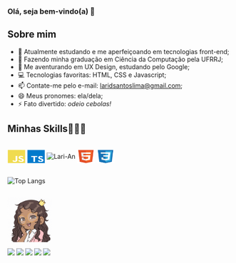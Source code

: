 ### Olá, seja bem-vindo(a) 👋

## Sobre mim

- 🌱 Atualmente estudando e me aperfeiçoando em tecnologias front-end;
- 📘 Fazendo minha graduação em Ciência da Computação pela UFRRJ;
- 📜 Me aventurando em UX Design, estudando pelo Google;
- 💻 Tecnologias favoritas: HTML, CSS e Javascript;
- 📫 Contate-me pelo e-mail: laridsantoslima@gmail.com;
- 😄 Meus pronomes: ela/dela;
- ⚡ Fato divertido: _odeio cebolas!_

## Minhas Skills👩🏻‍💻

<div style="display: inline_block"><br>
  <img align="center" alt="Lari-Js" height="30" width="40" src="https://raw.githubusercontent.com/devicons/devicon/master/icons/javascript/javascript-plain.svg">
  <img align="center" alt="Lari-Ts" height="30" width="40" src="https://raw.githubusercontent.com/devicons/devicon/master/icons/typescript/typescript-plain.svg">
  <img align="center" alt="Lari-An" height="30" width="40" src="https://cdn.jsdelivr.net/gh/devicons/devicon/icons/angularjs/angularjs-plain.svg">
  <img align="center" alt="Lari-HTML" height="30" width="40" src="https://raw.githubusercontent.com/devicons/devicon/master/icons/html5/html5-original.svg">
  <img align="center" alt="Lari-CSS" height="30" width="40" src="https://raw.githubusercontent.com/devicons/devicon/master/icons/css3/css3-original.svg">
</div>

<br>

![Top Langs](https://github-readme-stats-git-masterrstaa-rickstaa.vercel.app/api/top-langs/?username=larisantosdev&layout=compact&bg_color=000&border_color=FFF&title_color=FFF&text_color=FFF)

##


<img align="center" alt="Lari" height="100" width="100" src="https://github.com/larisantosdev/larisantosdev/blob/main/gif2.gif">

<div> 

  <a href="https://instagram.com/devlarisantos" target="_blank"><img src="https://img.shields.io/badge/-Instagram-%23E4405F?style=for-the-badge&logo=instagram&logoColor=white" target="_blank"></a>
 <a href="https://discord.gg/wagxzStdcR" target="_blank"><img src="https://img.shields.io/badge/Discord-7289DA?style=for-the-badge&logo=discord&logoColor=white" target="_blank"></a> 
  <a href="https://www.tiktok.com/larisantosdev" target="_blank"><img src="https://img.shields.io/badge/TikTok-000000?style=for-the-badge&logo=tiktok&logoColor=white" target="_blank"></a>
  <a href = "mailto:laridsantoslima@gmail.com"><img src="https://img.shields.io/badge/-Gmail-%23333?style=for-the-badge&logo=gmail&logoColor=white" target="_blank"></a>
  <a href="https://www.linkedin.com/in/larisantosdev" target="_blank"><img src="https://img.shields.io/badge/-LinkedIn-%230077B5?style=for-the-badge&logo=linkedin&logoColor=white" target="_blank"></a>
 
  
  
</div>

